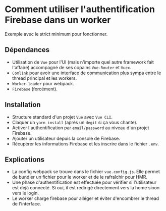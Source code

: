 # Comment utiliser l'authentification Firebase dans un worker

Exemple avec le strict minimum pour fonctionner.

## Dépendances

- Utilisation de `Vue` pour l'UI (mais n'importe quel autre framework fait l'affaire) accompagné de ses copains `Vue-Router` et `Vuex`.
- `Comlink` pour avoir une interface de communication plus sympa entre le thread principal et les workers.
- `Worker-loader` pour webpack.
- `Firebase` (forcément).

## Installation

- Structure standard d'un projet `Vue` avec `Vue CLI`.
- Claquer un `yarn install` (après un `degit` si ça vous chante).
- Activer l'authentification par `email/password` au niveau d'un projet Firebase.
- Ajouter un utilisateur depuis la console de Firebase.
- Récupérer les informations Firebase et les inscrire dans le fichier `.env`.

## Explications

- La config webpack se trouve dans le fichier `vue.config.js`. Elle permet de bundler un fichier pour le worker et de le rafraîchir pour HMR.
- Une phase d'authentification est effectuée pour vérifier si l'utilisateur est déjà connecté. Si oui, il est redirigé directement vers la home sinon vers le login.
- Le worker charge firebase pour alléger et éviter d'encombrer le thread de l'interface.